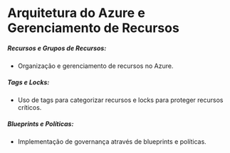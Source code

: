 # Arquitetura do Azure e Gerenciamento de Recursos

##### Recursos e Grupos de Recursos:

- Organização e gerenciamento de recursos no Azure.

##### Tags e Locks:

- Uso de tags para categorizar recursos e locks para proteger recursos críticos.

##### Blueprints e Políticas:

- Implementação de governança através de blueprints e políticas.
